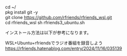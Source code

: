 
  
cd ~/  
pkg install git -y  
git clone https://github.com/rfriends/rfriends_wsl.git  
cd rfriends_wsl
sh rfriends3_ubuntu.sh  
  
インストール方法は以下が参考になります。  
  
WSL+Ubuntu+rfriendsでラジオ番組を録音しよう  
https://rfriends.hatenablog.com/entry/2024/11/16/035139  
